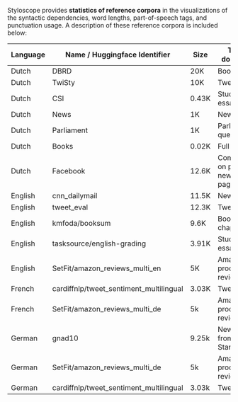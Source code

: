 Styloscope provides **statistics of reference corpora** in the visualizations of the syntactic dependencies, word lengths, part-of-speech tags, and punctuation usage.
A description of these reference corpora is included below:

| Language | Name / Huggingface Identifier | Size | Type of documents |
|--------------|--------------------------------------------------|--------|------|
| Dutch | DBRD | 20K | Book reviews |
| Dutch | TwiSty | 10K | Tweets |
| Dutch | CSI | 0.43K | Student essays |
| Dutch | News | 1K | News articles |
| Dutch | Parliament | 1K | Parliamentary questions |
| Dutch | Books | 0.02K| Full books |
| Dutch | Facebook | 12.6K | Comments on posts from newspaper pages |
| English | cnn_dailymail | 11.5K | News articles |
| English | tweet_eval | 12.3K | Tweets |
| English | kmfoda/booksum | 9.6K | Book chapters |
| English | tasksource/english-grading | 3.91K | Student essays |
| English | SetFit/amazon_reviews_multi_en | 5K | Amazon product reviews |
| French | cardiffnlp/tweet_sentiment_multilingual | 3.03K | Tweets |
| French | SetFit/amazon_reviews_multi_de | 5k | Amazon product reviews |
| German | gnad10 | 9.25k | News articles from Der Standard |
| German | SetFit/amazon_reviews_multi_de | 5k | Amazon product reviews |
| German | cardiffnlp/tweet_sentiment_multilingual | 3.03k | Tweets |
